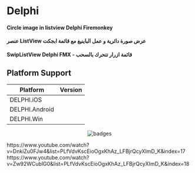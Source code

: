 # Delphi

#### Circle image in listview Delphi Firemonkey
#### عنصر ListView  عرض صورة دائرية و عمل الباينيغ مع قائمة ابجكت
#### SwipListView  Delphi FMX - قائمة ازرار تتحرك بالسحب


## Platform Support

|Platform|Version|
| ------------------- | :------------------: |
|DELPHI.iOS|
|DELPHI.Android|
|DELPHI.Win|


<p align="center">
  <img src="https://i.imgur.com/2TyOPZS.gif" alt="badges" style="margin:auto">
</p>


<p>
  https://www.youtube.com/watch?v=DnkiZu0FJw4&list=PLfVdvKscEioOgxKhAz_LFBjrQcyXImD_K&index=17
  https://www.youtube.com/watch?v=Zw92WCublG0&list=PLfVdvKscEioOgxKhAz_LFBjrQcyXImD_K&index=18
</p>
